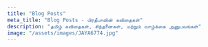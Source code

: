```yaml
---
title: "Blog Posts"
meta_title: "Blog Posts - பிரதீபாவின் கவிதைகள்"
description: "தமிழ் கவிதைகள், சிந்தனைகள், மற்றும் வாழ்க்கை அனுபவங்கள்"
image: "/assets/images/JAYA6774.jpg"
---
```

